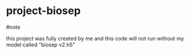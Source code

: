 # project-biosep

#note 

this project was fully created by me and this code will not run without my model called "biosep v2.h5"
